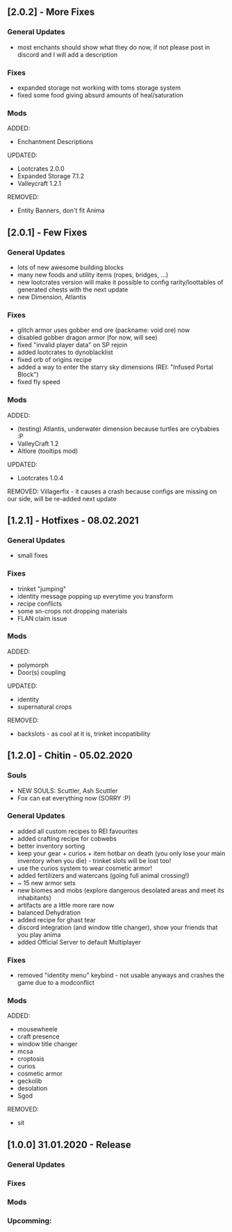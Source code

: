 ## [2.0.2] - More Fixes
### General Updates
- most enchants should show what they do now, if not please post in discord and I will add a description

### Fixes
- expanded storage not working with toms storage system
- fixed some food giving absurd amounts of heal/saturation

### Mods

ADDED:
- Enchantment Descriptions

UPDATED:
- Lootcrates 2.0.0
- Expanded Storage 7.1.2
- Valleycraft 1.2.1

REMOVED:
- Entity Banners, don't fit Anima

## [2.0.1] - Few Fixes
### General Updates
- lots of new awesome building blocks
- many new foods and utility items (ropes, bridges, ...)
- new lootcrates version will make it possible to config rarity/loottables of generated chests with the next update
- new Dimension, Atlantis
### Fixes
- glitch armor uses gobber end ore (packname: void ore) now
- disabled gobber dragon armor (for now, will see)
- fixed "invalid player data" on SP rejoin
- added lootcrates to dynoblacklist
- fixed orb of origins recipe
- added a way to enter the starry sky dimensions (REI: "Infused Portal Block")
- fixed fly speed

### Mods

ADDED:
- (testing) Atlantis, underwater dimension because turtles are crybabies :P
- ValleyCraft 1.2
- Altlore (tooltips mod)

UPDATED:
- Lootcrates 1.0.4

REMOVED:
Villagerfix - it causes a crash because configs are missing on our side, will be re-added next update




## [1.2.1] - Hotfixes - 08.02.2021
### General Updates
+ small fixes 

### Fixes
+ trinket "jumping"
+ identity message popping up everytime you transform
+ recipe conflicts
+ some sn-crops not dropping materials
+ FLAN claim issue

### Mods
ADDED:
+ polymorph 
+ Door(s) coupling

UPDATED:
+ identity
+ supernatural crops

REMOVED:
+ backslots - as cool at it is, trinket incopatibility  

## [1.2.0] - Chitin - 05.02.2020 
### Souls 
+ NEW SOULS: Scuttler, Ash Scuttler
+ Fox can eat everything now (SORRY :P)

### General Updates
+ added all custom recipes to REI favourites
+ added crafting recipe for cobwebs
+ better inventory sorting
+ keep your gear + curios + item hotbar on death (you only lose your main inventory when you die) - trinket slots will be lost too!
+ use the curios system to wear cosmetic armor!
+ added fertilizers and watercans (going full animal crossing!)
+ ~ 15 new armor sets
+ new biomes and mobs (explore dangerous desolated areas and meet its inhabitants)
+ artifacts are a little more rare now
+ balanced Dehydration
+ added recipe for ghast tear
+ discord integration (and window title changer), show your friends that you play anima
+ added Official Server to default Multiplayer

### Fixes
+ removed "identity menu" keybind - not usable anyways and crashes the game due to a modconflict

### Mods
ADDED:
+ mousewheele
+ craft presence
+ window title changer
+ mcsa
+ croptosis
+ curios
+ cosmetic armor
+ geckolib
+ desolation
+ Sgod

REMOVED:
+ sit 

## [1.0.0] 31.01.2020 - Release
### General Updates


### Fixes


### Mods


### Upcomming:
